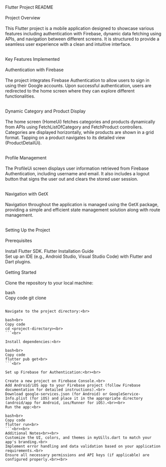 Flutter Project README<br><br>
Project Overview<br><br>
This Flutter project is a mobile application designed to showcase various features including authentication with Firebase, dynamic data fetching using APIs, and navigation between different screens. It is structured to provide a seamless user experience with a clean and intuitive interface.<br><br>

Key Features Implemented<br><br>
Authentication with Firebase<br><br>
The project integrates Firebase Authentication to allow users to sign in using their Google accounts. Upon successful authentication, users are redirected to the home screen where they can explore different functionalities.<br><br>

Dynamic Category and Product Display<br><br>
The home screen (HomeUi) fetches categories and products dynamically from APIs using FetchListOfCategory and FetchProduct controllers. Categories are displayed horizontally, while products are shown in a grid format. Tapping on a product navigates to its detailed view (ProductDetailUi).<br><br>

Profile Management<br><br>
The ProfileUi screen displays user information retrieved from Firebase Authentication, including username and email. It also includes a logout button that signs the user out and clears the stored user session.<br><br>

Navigation with GetX<br><br>
Navigation throughout the application is managed using the GetX package, providing a simple and efficient state management solution along with route management.<br><br>

Setting Up the Project<br><br>
Prerequisites<br><br>
Install Flutter SDK. Flutter Installation Guide<br>
Set up an IDE (e.g., Android Studio, Visual Studio Code) with Flutter and Dart plugins.<br><br>
Getting Started<br><br>
Clone the repository to your local machine:<br>

bash<br>
Copy code
git clone <repository-url><br>
```<br>

Navigate to the project directory:<br>

bash<br>
Copy code
cd <project-directory><br>
```<br>

Install dependencies:<br>

bash<br>
Copy code
flutter pub get<br>
```<br>

Set up Firebase for Authentication:<br><br>

Create a new project on Firebase Console.<br>
Add Android/iOS app to your Firebase project (follow Firebase documentation for detailed instructions).<br>
Download google-services.json (for Android) or GoogleService-Info.plist (for iOS) and place it in the appropriate directory (android/app for Android, ios/Runner for iOS).<br><br>
Run the app:<br>

bash<br>
Copy code
flutter run<br>
```<br><br>
Additional Notes<br><br>
Customize the UI, colors, and themes in myUills.dart to match your app's branding.<br>
Implement error handling and data validation based on your application requirements.<br>
Ensure all necessary permissions and API keys (if applicable) are configured properly.<br><br>
